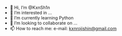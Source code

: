 - 👋 Hi, I’m @KxnSh1n
- 👀 I’m interested in ...
- 🌱 I’m currently learning Python
- 💞️ I’m looking to collaborate on ...
- 📫 How to reach me: e-mail: kxnrojishin@gmail.com

<!---
KxnSh1n/KxnSh1n is a ✨ special ✨ repository because its `README.md` (this file) appears on your GitHub profile.
You can click the Preview link to take a look at your changes.
--->

